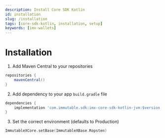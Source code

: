 ```yaml
---
description: Install Core SDK Kotlin
id: installation
slug: /installation
tags: [core-sdk-kotlin, installation, setup]
keywords: [imx-wallets]
---
```


# Installation

1. Add Maven Central to your repositories
```gradle
repositories {
    mavenCentral()
}
```

2. Add dependency to your app `build.gradle` file
```gradle
dependencies {
    implementation 'com.immutable.sdk:imx-core-sdk-kotlin-jvm:$version'
}
```

3. Set the correct environment (defaults to Production)
```kt
ImmutableXCore.setBase(ImmutableXBase.Ropsten)
```
